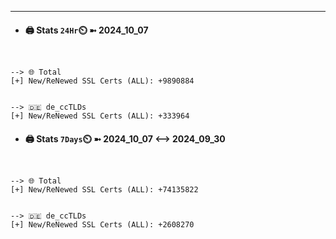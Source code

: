 

---
- #### 🖨️ **Stats** `24Hr`⏲️ ➼ 2024_10_07
```console


--> 🌐 Total
[+] New/ReNewed SSL Certs (ALL): +9890884


--> 🇩🇪 de_ccTLDs
[+] New/ReNewed SSL Certs (ALL): +333964

```

- #### 🖨️ **Stats** `7Days`⏲️ ➼ 2024_10_07 <--> 2024_09_30
```console


--> 🌐 Total
[+] New/ReNewed SSL Certs (ALL): +74135822


--> 🇩🇪 de_ccTLDs
[+] New/ReNewed SSL Certs (ALL): +2608270

```

